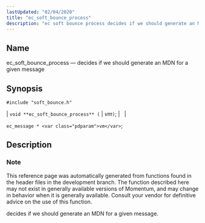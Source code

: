 ```yaml
---
lastUpdated: "02/04/2020"
title: "ec_soft_bounce_process"
description: "ec soft bounce process decides if we should generate an MDN for a given message void ec soft bounce process vm ec message vm This reference page was automatically generated from functions found in the header files in the development branch The function described here may not exist in generally..."
---
```


<a name="apis.ec_soft_bounce_process"></a> 
## Name

ec_soft_bounce_process — decides if we should generate an MDN for a given message

## Synopsis

`#include "soft_bounce.h"`

| `void **ec_soft_bounce_process** (` | <var class="pdparam">vm</var>`)`; |   |

`ec_message * <var class="pdparam">vm</var>`;<a name="idp47995952"></a> 
## Description

### Note

This reference page was automatically generated from functions found in the header files in the development branch. The function described here may not exist in generally available versions of Momentum, and may change in behavior when it is generally available. Consult your vendor for definitive advice on the use of this function.

decides if we should generate an MDN for a given message.